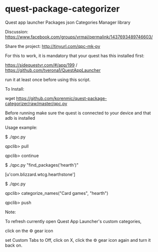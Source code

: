 # quest-package-categorizer
Quest app launcher Packages json Categories Manager library


Discussion: https://www.facebook.com/groups/vrmai/permalink/1437693489746603/


Share the project: http://tinyurl.com/qpc-mk-py



For this to work, it is mandatory that your quest has this installed first:

https://sidequestvr.com/#/app/199 / https://github.com/tverona1/QuestAppLauncher

run it at least once before using this script.


To Install:

wget https://github.com/korenmic/quest-package-categorizer/raw/master/qpc.py


Before running make sure the quest is connected to your device and that adb is installed


Usage example:

$ ./qpc.py

qpclib> pull

qpclib> continue

$ ./qpc.py "find_packages('hearth')"

[u'com.blizzard.wtcg.hearthstone']

$ ./qpc.py

qpclib> categorize_names("Card games", "hearth")

qpclib> push



Note:

To refresh currently open Quest App Launcher's custom categories,

click on the ⚙️ gear icon

set Custom Tabs to Off, click on X, click the ⚙ gear icon again and turn it back on.

